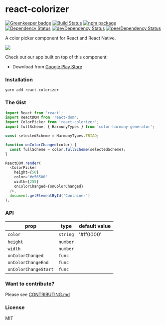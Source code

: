 # react-colorizer

[![Greenkeeper badge](https://badges.greenkeeper.io/opensource-cards/react-colorizer.svg)](https://greenkeeper.io/)
[![Build Status](https://travis-ci.org/opensource-cards/react-colorizer.svg?branch=master)](https://travis-ci.org/opensource-cards/react-colorizer)
[![npm package](https://badge.fury.io/js/react-colorizer.svg)](https://www.npmjs.org/package/react-colorizer)
[![Dependency Status](https://david-dm.org/opensource-cards/react-colorizer.svg)](https://david-dm.org/opensource-cards/react-colorizer)
[![devDependency Status](https://david-dm.org/opensource-cards/react-colorizer/dev-status.svg)](https://david-dm.org/opensource-cards/react-colorizer#info=devDependencies)
[![peerDependency Status](https://david-dm.org/opensource-cards/react-colorizer/peer-status.svg)](https://david-dm.org/opensource-cards/react-colorizer#info=peerDependencies)

A color picker component for React and React Native.

![](https://github.com/opensource-cards/react-colorizer/blob/master/demo.gif)

Check out our app built on top of this component:

- Download from [Google Play Store](https://play.google.com/store/apps/details?id=com.cards.colorizer)

### Installation

```
yarn add react-colorizer
```

### The Gist

```javascript
import React from 'react';
import ReactDOM from 'react-dom';
import ColorPicker from 'react-colorizer';
import fullScheme, { HarmonyTypes } from 'color-harmony-generator';

const selectedScheme = HarmonyTypes.TRIAD;

function onColorChanged(color) {
  const fullScheme = color.fullScheme(selectedScheme);
}

ReactDOM.render(
  <ColorPicker
    height={50}
    color="#e56500"
    width={255}
    onColorChanged={onColorChanged}
  />,
  document.getElementById('Container')
);
```

### API

prop                  | type                 | default value
----------------------|----------------------|--------------
`color`               | `string`             | '#ff0000'
`height`              | `number`             |
`width`               | `number`             |
`onColorChanged`      | `func`               |
`onColorChangeEnd`    | `func`               |
`onColorChangeStart`  | `func`               |

### Want to contribute?

Please see [CONTRIBUTING.md](CONTRIBUTING.md)

### License

MIT
